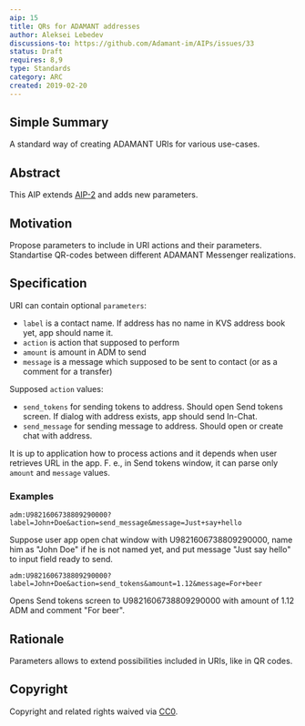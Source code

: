 ```yaml
---
aip: 15
title: QRs for ADAMANT addresses
author: Aleksei Lebedev
discussions-to: https://github.com/Adamant-im/AIPs/issues/33
status: Draft
requires: 8,9
type: Standards
category: ARC
created: 2019-02-20
---
```


<!--You can leave these HTML comments in your merged AIP and delete the visible duplicate text guides, they will not appear and may be helpful to refer to if you edit it again. This is the suggested template for new AIPs. Note that an AIP number will be assigned by an editor. When opening a pull request to submit your AIP, please use an abbreviated title in the filename, `aip-draft_title_abbrev.md`. The title should be 44 characters or less.-->

## Simple Summary
A standard way of creating ADAMANT URIs for various use-cases.

## Abstract
<!--A short (~200 word) description of the technical issue being addressed.-->
This AIP extends [AIP-2](https://aips.adamant.im/AIPS/aip-2) and adds new parameters.

## Motivation
<!--The motivation is critical for AIPs that want to change the protocol. It should clearly explain why the existing protocol specification is inadequate to address the problem that the AIP solves. AIP submissions without sufficient motivation may be rejected outright.-->
Propose parameters to include in URI actions and their parameters. Standartise QR-codes between different ADAMANT Messenger realizations.

## Specification

URI can contain optional `parameters`:
- `label` is a contact name. If address has no name in KVS address book yet, app should name it.
- `action` is action that supposed to perform
- `amount` is amount in ADM to send
- `message` is a message which supposed to be sent to contact (or as a comment for a transfer)

Supposed `action` values:
- `send_tokens` for sending tokens to address. Should open Send tokens screen. If dialog with address exists, app should send In-Chat. 
- `send_message` for sending message to address. Should open or create chat with address.

It is up to application how to process actions and it depends when user retrieves URL in the app. F. e., in Send tokens window, it can parse only `amount` and `message` values.

### Examples

```
adm:U9821606738809290000?label=John+Doe&action=send_message&message=Just+say+hello
```
Suppose user app open chat window with U9821606738809290000, name him as "John Doe" if he is not named yet, and put message "Just say hello" to input field ready to send. 

```
adm:U9821606738809290000?label=John+Doe&action=send_tokens&amount=1.12&message=For+beer
```
Opens Send tokens screen to U9821606738809290000 with amount of 1.12 ADM and comment "For beer". 

## Rationale
<!--The rationale fleshes out the specification by describing what motivated the design and why particular design decisions were made. It should describe alternate designs that were considered and related work, e.g. how the feature is supported in other languages. The rationale may also provide evidence of consensus within the community, and should discuss important objections or concerns raised during discussion.-->
Parameters allows to extend possibilities included in URIs, like in QR codes.


## Copyright
Copyright and related rights waived via [CC0](https://creativecommons.org/publicdomain/zero/1.0/).
